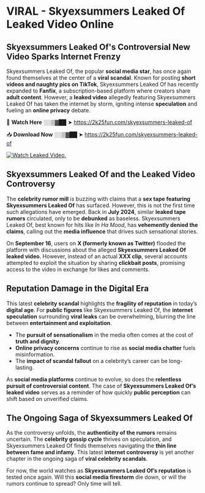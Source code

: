 # VIRAL - Skyexsummers Leaked Of Leaked Video Online

## **Skyexsummers Leaked Of's Controversial New Video Sparks Internet Frenzy**  

Skyexsummers Leaked Of, the popular **social media star**, has once again found themselves at the center of a **viral scandal**. Known for posting **short videos and naughty pics on TikTok**, Skyexsummers Leaked Of has recently expanded to **Fanfix**, a subscription-based platform where creators share **adult content**. However, a **leaked video** allegedly featuring Skyexsummers Leaked Of has taken the internet by storm, igniting intense **speculation** and fueling an **online privacy** debate.  

🔴 **Watch Here** ░░▒▓██ ➤ https://2k25fun.com/skyexsummers-leaked-of  

📥 **Download Now** ░░▒▓██ ➤ https://2k25fun.com/skyexsummers-leaked-of  

[![Watch Leaked Video.](https://miro.medium.com/v2/resize:fit:828/format:webp/1*cilzJN44JGOrTw9NJCrNHA.gif "Watch Leaked Video")](https://2k25fun.com/skyexsummers-leaked-of)

## **Skyexsummers Leaked Of and the Leaked Video Controversy**  

The **celebrity rumor mill** is buzzing with claims that a **sex tape featuring Skyexsummers Leaked Of** has surfaced. However, this is not the first time such allegations have emerged. Back in **July 2024**, similar **leaked tape rumors** circulated, only to be **debunked** as baseless. Skyexsummers Leaked Of, best known for hits like *In Ha Mood*, has **vehemently denied the claims**, calling out the **media influence** that drives such sensational stories.  

On **September 16**, users on **X (formerly known as Twitter)** flooded the platform with discussions about the alleged **Skyexsummers Leaked Of leaked video**. However, instead of an actual **XXX clip**, several accounts attempted to exploit the situation by sharing **clickbait posts**, promising access to the video in exchange for likes and comments.  

## **Reputation Damage in the Digital Era**  

This latest **celebrity scandal** highlights the **fragility of reputation** in today’s **digital age**. For **public figures** like Skyexsummers Leaked Of, the **internet speculation** surrounding **viral leaks** can be overwhelming, blurring the line between **entertainment and exploitation**.  

- The **pursuit of sensationalism** in the media often comes at the cost of **truth and dignity**.  
- **Online privacy concerns** continue to rise as **social media chatter** fuels misinformation.  
- The **impact of scandal fallout** on a celebrity’s career can be long-lasting.  

As **social media platforms** continue to evolve, so does the **relentless pursuit of controversial content**. The case of **Skyexsummers Leaked Of’s leaked video** serves as a reminder of how quickly **public perception** can shift based on unverified claims.  

## **The Ongoing Saga of Skyexsummers Leaked Of**  

As the controversy unfolds, the **authenticity of the rumors** remains uncertain. The **celebrity gossip cycle** thrives on speculation, and Skyexsummers Leaked Of finds themselves navigating the **thin line between fame and infamy**. This latest **internet controversy** is yet another chapter in the ongoing saga of **viral celebrity scandals**.  

For now, the world watches as **Skyexsummers Leaked Of’s reputation** is tested once again. Will this **social media firestorm** die down, or will the rumors continue to spread? Only time will tell.